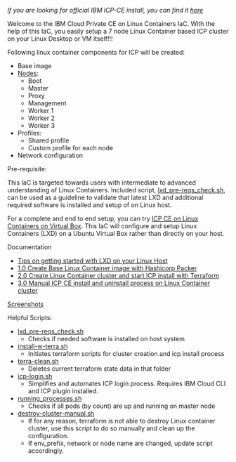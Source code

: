 _If you are looking for official IBM ICP-CE install, you can find it [here](https://github.com/IBM/deploy-ibm-cloud-private)_

Welcome to the IBM Cloud Private CE on Linux Containers IaC. With the help of this IaC, you easily setup a 7 node Linux Container based ICP cluster on your Linux Desktop or VM itself!!! 

Following linux container components for ICP will be created:
* Base image
* [Nodes](https://www.ibm.com/support/knowledgecenter/en/SSBS6K_2.1.0/getting_started/architecture.html):
  * Boot   
  * Master
  * Proxy  
  * Management
  * Worker 1
  * Worker 2
  * Worker 3
* Profiles:
  * Shared profile
  * Custom profile for each node
* Network configuration

Pre-requisite:

This IaC is targeted towards users with intermediate to advanced understanding of Linux Containers. Included script, [lxd_pre-reqs_check.sh](https://github.com/HSBawa/icp-ce-on-linux-containers/blob/master/lxd_pre-reqs_check.sh), can be used as a guideline to validate that latest LXD and additional required software is installed and setup of on Linux host.

For a complete and end to end setup, you can try [ICP CE on Linux Containers on Virtual Box](https://github.com/HSBawa/icp-ce-on-linux-containers-vb). This IaC will configure and setup Linux Containers (LXD) on a Ubuntu Virtual Box rather than directly on your host.

Documentation
* [Tips on getting started with LXD on your Linux Host](https://github.com/HSBawa/icp-ce-on-linux-containers/wiki/Getting-started-with-LXD-on-your-Linux-Host-(Ubuntu))
* [1.0 Create Base Linux Container image with Hashicorp Packer](https://github.com/HSBawa/icp-ce-on-linux-containers/wiki/1.0-Create-Base-Linux-Container-Image-For-IBM-Cloud-Private-with-Hashicorp-Packer)
* [2.0 Create Linux Container cluster and start ICP install with Terraform](https://github.com/HSBawa/icp-ce-on-linux-containers/wiki/2.0-Create-LXD-Cluster-and-ICP-install-with-Terraform)
* [3.0 Manual ICP CE install and uninstall process on Linux Container cluster](https://github.com/HSBawa/icp-ce-on-linux-containers/wiki/3.0-ICP-CE-install-and-uninstall-process-on-LXD-cluster)

[Screenshots](https://github.com/HSBawa/icp-ce-on-linux-containers/tree/master/docs/screenshots)

Helpful Scripts:
* [lxd_pre-reqs_check.sh](https://github.com/HSBawa/icp-ce-on-linux-containers/blob/master/lxd_pre-reqs_check.sh) 
  * Checks if needed software is installed on host system
* [install-w-terra.sh](https://github.com/HSBawa/icp-ce-on-linux-containers/blob/master/install-w-terra.sh)
  * Initiates terraform scripts for cluster creation and icp install process
* [terra-clean.sh](https://github.com/HSBawa/icp-ce-on-linux-containers/blob/master/terra-clean.sh)
  * Deletes current terraform state data in that folder
* [icp-login.sh](https://github.com/HSBawa/icp-ce-on-linux-containers/blob/master/icp-login.sh) 
  * Simplifies and automates ICP login process. Requires IBM Cloud CLI and ICP plugin installed.
* [running_processes.sh](https://github.com/HSBawa/icp-ce-on-linux-containers/blob/master/running_process.sh)
  * Checks if all pods (by count) are up and running on master node
* [destroy-cluster-manual.sh](https://github.com/HSBawa/icp-ce-on-linux-containers/blob/master/destroy-cluster-manual.sh)
  * If for any reason, terraform is not able to destroy Linux container cluster, use this script to do so manually and clean up the configuration. 
  * If env_prefix, network or node name are changed, update script accordingly.
